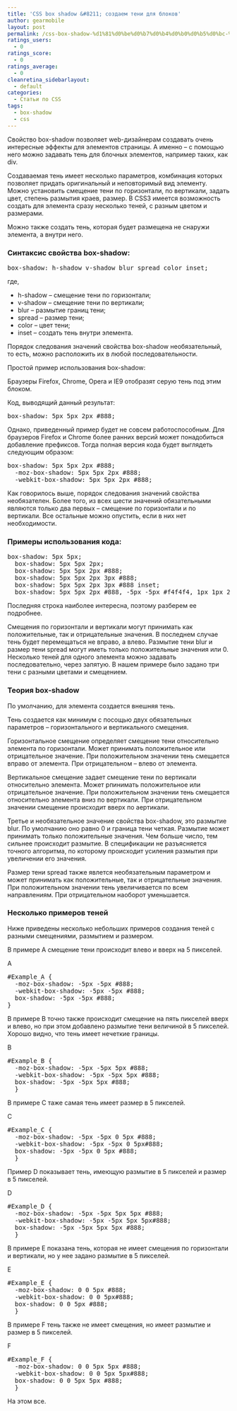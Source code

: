 ```yaml
---
title: 'CSS box shadow &#8211; создаем тени для блоков'
author: gearmobile
layout: post
permalink: /css-box-shadow-%d1%81%d0%be%d0%b7%d0%b4%d0%b0%d0%b5%d0%bc-%d1%82%d0%b5%d0%bd%d0%b8-%d0%b4%d0%bb%d1%8f-%d0%b1%d0%bb%d0%be%d0%ba%d0%be%d0%b2/
ratings_users:
  - 0
ratings_score:
  - 0
ratings_average:
  - 0
cleanretina_sidebarlayout:
  - default
categories:
  - Статьи по CSS
tags:
  - box-shadow
  - css
---
```

Свойство box-shadow позволяет web-дизайнерам создавать очень интересные эффекты для элементов страницы. А именно &#8211; с помощью него можно задавать тень для блочных элементов, например таких, как div.

Создаваемая тень имеет несколько параметров, комбинация которых позволяет придать оригинальный и неповторимый вид элементу. Можно установить смещение тени по горизонтали, по вертикали, задать цвет, степень размытия краев, размер. В CSS3 имеется возможность создать для элемента сразу несколько теней, с разным цветом и размерами.

Можно также создать тень, которая будет размещена не снаружи элемента, а внутри него.

<!-- more -->

### Синтаксис свойства box-shadow:

<pre>box-shadow: h-shadow v-shadow blur spread color inset;</pre>

где,

  * h-shadow &#8211; смещение тени по горизонтали;
  * v-shadow &#8211; смещение тени по вертикали;
  * blur &#8211; размытие границ тени;
  * spread &#8211; размер тени;
  * color &#8211; цвет тени;
  * inset &#8211; создать тень внутри элемента.

Порядок следования значений свойства box-shadow необязательный, то есть, можно расположить их в любой последовательности.

Простой пример использования box-shadow:

Браузеры Firefox, Chrome, Opera и IE9 отобразят серую тень под этим блоком.

Код, выводящий данный результат:

<pre>box-shadow: 5px 5px 2px #888;</pre>

Однако, приведенный пример будет не совсем работоспособным. Для браузеров Firefox и Chrome более ранних версий может понадобиться добавление префиксов. Тогда полная версия кода будет выглядеть следующим образом:

<pre>box-shadow: 5px 5px 2px #888;
  -moz-box-shadow: 5px 5px 2px #888;
  -webkit-box-shadow: 5px 5px 2px #888;</pre>

Как говорилось выше, порядок следования значений свойства необязателен. Более того, из всех шести значений обязательными являются только два первых &#8211; смещение по горизонтали и по вертикали. Все остальные можно опустить, если в них нет необходимости.

### Примеры использования кода:

<pre>box-shadow: 5px 5px;
  box-shadow: 5px 5px 2px;
  box-shadow: 5px 5px 2px #888;
  box-shadow: 5px 5px 2px 3px #888;
  box-shadow: 5px 5px 2px 3px #888 inset;
  box-shadow: 5px 5px 2px #888, -5px -5px #f4f4f4, 1px 1px 2px #cc6600;</pre>

Последняя строка наиболее интересна, поэтому разберем ее подробнее.

Смещения по горизонтали и вертикали могут принимать как положительные, так и отрицательные значения. В последнем случае тень будет перемещаться не вправо, а влево. Размытие тени blur и размер тени spread могут иметь только положительные значения или 0. Несколько теней для одного элемента можно задавать последовательно, через запятую. В нашем примере было задано три тени с разными цветами и смещением.

### Теория box-shadow

По умолчанию, для элемента создается внешняя тень.

Тень создается как минимум с посощью двух обязательных параметров &#8211; горизонтального и вертикального смещения.

Горизонтальное смещение определяет смещение тени относительно элемента по горизонтали. Может принимать положительное или отрицательное значение. При положительном значении тень смещается вправо от элемента. При отрицательном &#8211; влево от элемента.

Вертикальное смещение задает смещение тени по вертикали относительно элемента. Может рпинимать положительное или отрицательное значение. При положительном значении тень смещается относительно элемента вниз по вертикали. При отрицательном значении смещение происходит вверх по аертикали.

Третье и необязательное значение свойства box-shadow, это размытие blur. По умолчанию оно равно 0 и граница тени четкая. Размытие может принимать только положительные значения. Чем больше число, тем сильнее происходит размытие. В спецификации не разъясняется точного алгоритма, по которому происходит усиления размытия при увеличении его значения.

Размер тени spread также явлется необязательным параметром и может принимать как положительные, так и отрицательные значения. При положительном значении тень увеличивается по всем направлениям. При отрицательном наоборот уменьшается.

### Несколько примеров теней

Ниже приведены несколько небольших примеров создания теней с разными смещениями, размытием и размером.

В примере A смещение тени происходит влево и вверх на 5 пикселей.

A

<pre>#Example_A {
  -moz-box-shadow: -5px -5px #888;
  -webkit-box-shadow: -5px -5px #888;
  box-shadow: -5px -5px #888;
}</pre>

В примере B точно также происходит смещение на пять пикселей вверх и влево, но при этом добавлено размытие тени величиной в 5 пикселей. Хорошо видно, что тень имеет нечеткие границы.

B

<pre>#Example_B {
  -moz-box-shadow: -5px -5px 5px #888;
  -webkit-box-shadow: -5px -5px 5px #888;
  box-shadow: -5px -5px 5px #888;
  }</pre>

В примере С таже самая тень имеет размер в 5 пикселей.

C

<pre>#Example_C {
  -moz-box-shadow: -5px -5px 0 5px #888;
  -webkit-box-shadow: -5px -5px 0 5px#888;
  box-shadow: -5px -5px 0 5px #888;
  }</pre>

Пример D показывает тень, имеющую размытие в 5 пикселей и размер в 5 пикселей.

D

<pre>#Example_D {
  -moz-box-shadow: -5px -5px 5px 5px #888;
  -webkit-box-shadow: -5px -5px 5px 5px#888;
  box-shadow: -5px -5px 5px 5px #888;
  }</pre>

В примере E показана тень, которая не имеет смещения по горизонтали и вертикали, но у нее задано размытие в 5 пикселей.

E

<pre>#Example_E {
  -moz-box-shadow: 0 0 5px #888;
  -webkit-box-shadow: 0 0 5px#888;
  box-shadow: 0 0 5px #888;
  }</pre>

В примере F тень также не имеет смещения, но имеет размытие и размер в 5 пикселей.

F

<pre>#Example_F {
  -moz-box-shadow: 0 0 5px 5px #888;
  -webkit-box-shadow: 0 0 5px 5px#888;
  box-shadow: 0 0 5px 5px #888;
  }</pre>

На этом все.